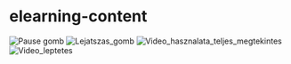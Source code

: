 # elearning-content
![Pause gomb](https://github.com/user-attachments/assets/537f2ec9-1a2b-4229-9bc3-d832ce923619)
![Lejatszas_gomb](https://github.com/user-attachments/assets/41b03823-aaee-4b8a-bea2-295df87921c8)
![Video_hasznalata_teljes_megtekintes](https://github.com/user-attachments/assets/42dae6da-757d-4f16-8708-b998b64161a1)
![Video_leptetes](https://github.com/user-attachments/assets/7dcda576-30a9-44b0-b30a-64033d3f73cc)


